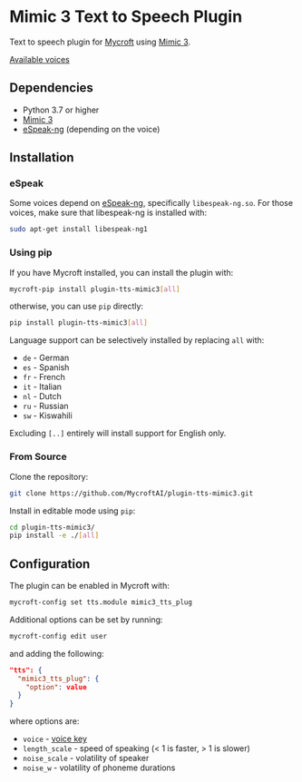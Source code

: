 # Mimic 3 Text to Speech Plugin

Text to speech plugin for [Mycroft](https://mycroft.ai) using [Mimic 3](https://github.com/MycroftAI/mimic3).

[Available voices](https://github.com/MycroftAI/mimic3-voices)


## Dependencies

* Python 3.7 or higher
* [Mimic 3](https://github.com/MycroftAI/mimic3)
* [eSpeak-ng](https://github.com/espeak-ng/espeak-ng) (depending on the voice)


## Installation


### eSpeak

Some voices depend on [eSpeak-ng](https://github.com/espeak-ng/espeak-ng), specifically `libespeak-ng.so`. For those voices, make sure that libespeak-ng is installed with:

``` sh
sudo apt-get install libespeak-ng1
```


### Using pip

If you have Mycroft installed, you can install the plugin with:

``` sh
mycroft-pip install plugin-tts-mimic3[all]
```

otherwise, you can use `pip` directly:

``` sh
pip install plugin-tts-mimic3[all]
```

Language support can be selectively installed by replacing `all` with:

* `de` - German
* `es` - Spanish
* `fr` - French
* `it` - Italian
* `nl` - Dutch
* `ru` - Russian
* `sw` - Kiswahili

Excluding `[..]` entirely will install support for English only.


### From Source

Clone the repository:

``` sh
git clone https://github.com/MycroftAI/plugin-tts-mimic3.git
```

Install in editable mode using `pip`:

``` sh
cd plugin-tts-mimic3/
pip install -e ./[all]
```


## Configuration

The plugin can be enabled in Mycroft with:

``` sh
mycroft-config set tts.module mimic3_tts_plug
```

Additional options can be set by running:

``` sh
mycroft-config edit user
```

and adding the following:

``` json
"tts": {
  "mimic3_tts_plug": {
    "option": value
  }
}
```

where options are:

* `voice` - [voice key](https://github.com/MycroftAI/mimic3/#voice-keys)
* `length_scale` - speed of speaking (< 1 is faster, > 1 is slower)
* `noise_scale` - volatility of speaker
* `noise_w` - volatility of phoneme durations
